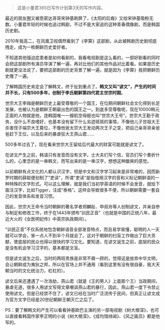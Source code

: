 > 这是小董君365日写作计划第3天的写作内容。

最近的朋友圈又被思密达哥哥宋钟基刷屏了，《太阳的后裔》又给宋钟基吸粉无数。小董君年轻的时候也追过韩剧，不过不是大家追的这种青春偶像剧，而是韩国历史剧。

2010年我高二，在凤凰卫视偶然看到了《李算》这部剧，从此被韩剧历史剧彻底拽走，成为一枚朝鲜历史爱好者。 

不知道其他强迫症患者是如何看剧的，我看电视剧是这么看的，一部好剧看的同时会把这部剧所有演员导演了解一遍，再对比他们的其他作品对比着看。如果是历史剧就更没法说了，要把这部剧的历史背景了解一遍，就是因为《李算》我把朝鲜历史撸了一遍。

了解韩国历史肯定会了解韩文，终于扯到重点了。**韩文又叫“谚文”，产生的时间并不长，只有500多年，创制于李氏朝鲜第四代君主世宗时期**。

世宗大王李祹是朝鲜历史上最受尊敬的一个国王，在位期间朝鲜社会文化得到长足发展，也被认为是朝鲜王朝最出色的国王之一。到底多受尊敬呢，现在10000韩元正面的人物就是他，连韩国唯一一艘航空母舰也叫“世宗大王号”。世宗大王勤于政务，没什么不良嗜好，也基本没有留下什么劣迹斑斑的事情，不像他儿子世祖大王杀害侄子端宗大王篡位，不像他爸太宗大王发动两次王子之变，把自己亲哥哥亲爸爸赶下王位，以及后来的暴虐狂大王燕山君……

500多年过去了，现在看来世宗大王留给后代最大的财富可能就是谚文了。

在谚文产生之前，韩语只有发音而没有文字。士大夫们写个信，官员们写个奏折什么的，心里念的是一串韩文，而写出来的是一串汉字，想想这种酸爽的感觉。

以前朝鲜有点文化的人都认识汉字，但是中文和汉字学习起来是非常难的，因而新罗时期的薛聪便创制了"吏读"，所谓"吏读"是指借用汉字的音和义标记朝鲜语的一种特殊的文字形式。可以这么理解，就是我们当初学英语的时候不会发音，就给下面注汉字，比如Tigger，注成“泰格”。这样会导致很多不便，所以朝鲜需要一套自己的发音体系和发音习惯。

因此，世宗大王命令当时朝鲜的著名学者郑麟趾、申叔舟等人创制谚文，并亲自参与制定和修改工作，终于在1443年颁布“训民正音”（也就是中国的正统八年，最近大火的《女医明妃传》中英宗执政期间）。

"训民正音"不仅系统地包含朝鲜语音全部发音特点，而且易学易懂，聪明的人一天就可以学会，笨一点人不到半个月就会了。这对于朝鲜的扫盲工作做出了巨大贡献，使底层的民众也得以很快的学习文化。要知道，在谚文诞生之前，底层的民众是没有机会学习汉字的，基本都是文盲。

但是谚文诞生之后，当时的两班贵族是非常不屑一顾的，觉得这是放弃中华文明，会让朝鲜成为夷狄之邦，所以在官场上并不通用（看到这里有没有很自豪，我大天朝当时的文化统治力，杠杠的）。

谚文后来还遭遇了一次浩劫，燕山君（就是《王的男人》上面那个王）当政期间，暴虐无道，很多人用谚文写得文章嘲讽燕山君的暴行，因此，燕山君一度下令禁止使用谚文。但是已经禁不住了，谚文已经在当时广泛流传于民间，但真正让谚文成为官方文字已经是20世纪朝鲜王朝灭亡之后了。

PS：要了解韩文的产生可以看看钟基欧巴主演的另一部电视剧《树大根深》，也可以直接看韩国作家李正明的小说《树大根深》，《成均馆绯闻》、《风之画员》都是他写的。

